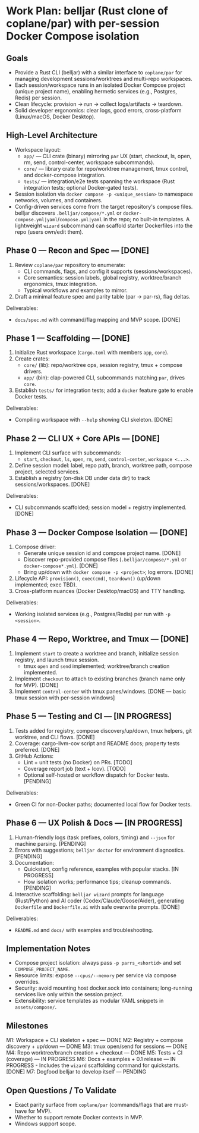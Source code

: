 # Work Plan: belljar (Rust clone of coplane/par) with per-session Docker Compose isolation

## Goals
- Provide a Rust CLI (belljar) with a similar interface to `coplane/par` for managing development sessions/worktrees and multi-repo workspaces.
- Each session/workspace runs in an isolated Docker Compose project (unique project name), enabling hermetic services (e.g., Postgres, Redis) per session.
- Clean lifecycle: provision -> run -> collect logs/artifacts -> teardown.
- Solid developer ergonomics: clear logs, good errors, cross-platform (Linux/macOS, Docker Desktop).

## High-Level Architecture
- Workspace layout:
  - `app/` — CLI crate (binary) mirroring `par` UX (start, checkout, ls, open, rm, send, control-center, workspace subcommands).
  - `core/` — library crate for repo/worktree management, tmux control, and docker-compose integration.
  - `tests/` — integration/e2e tests spanning the workspace (Rust integration tests; optional Docker-gated tests).
- Session isolation via `docker compose -p <unique_session>` to namespace networks, volumes, and containers.
- Config-driven services come from the target repository's compose files. belljar discovers `.belljar/compose/*.yml` or `docker-compose.yml|yaml`/`compose.yml|yaml` in the repo; no built-in templates. A lightweight `wizard` subcommand can scaffold starter Dockerfiles into the repo (users own/edit them).

## Phase 0 — Recon and Spec — [DONE]
1. Review `coplane/par` repository to enumerate:
   - CLI commands, flags, and config it supports (sessions/workspaces).
   - Core semantics: session labels, global registry, worktree/branch ergonomics, tmux integration.
   - Typical workflows and examples to mirror.
2. Draft a minimal feature spec and parity table (par -> par-rs), flag deltas.

Deliverables:
- `docs/spec.md` with command/flag mapping and MVP scope. [DONE]

## Phase 1 — Scaffolding — [DONE]
1. Initialize Rust workspace (`Cargo.toml` with members `app`, `core`).
2. Create crates:
   - `core/` (lib): repo/worktree ops, session registry, tmux + compose drivers.
   - `app/` (bin): clap-powered CLI, subcommands matching `par`, drives `core`.
3. Establish `tests/` for integration tests; add a `docker` feature gate to enable Docker tests.

Deliverables:
- Compiling workspace with `--help` showing CLI skeleton. [DONE]

## Phase 2 — CLI UX + Core APIs — [DONE]
1. Implement CLI surface with subcommands:
   - `start`, `checkout`, `ls`, `open`, `rm`, `send`, `control-center`, `workspace <...>`.
2. Define session model: label, repo path, branch, worktree path, compose project, selected services.
3. Establish a registry (on-disk DB under data dir) to track sessions/workspaces. [DONE]

Deliverables:
- CLI subcommands scaffolded; session model + registry implemented. [DONE]

## Phase 3 — Docker Compose Isolation — [DONE]
1. Compose driver:
   - Generate unique session id and compose project name. [DONE]
   - Discover repo-provided compose files (`.belljar/compose/*.yml` or `docker-compose*.yml`). [DONE]
   - Bring up/down with `docker compose -p <project>`; log errors. [DONE]
2. Lifecycle API: `provision()`, `exec(cmd)`, `teardown()` (up/down implemented; exec TBD).
3. Cross-platform nuances (Docker Desktop/macOS) and TTY handling.

Deliverables:
- Working isolated services (e.g., Postgres/Redis) per run with `-p <session>`.

## Phase 4 — Repo, Worktree, and Tmux — [DONE]
1. Implement `start` to create a worktree and branch, initialize session registry, and launch tmux session.
   - tmux `open` and `send` implemented; worktree/branch creation implemented.
2. Implement `checkout` to attach to existing branches (branch name only for MVP). [DONE]
3. Implement `control-center` with tmux panes/windows. [DONE — basic tmux session with per-session windows]

## Phase 5 — Testing and CI — [IN PROGRESS]
1. Tests added for registry, compose discovery/up/down, tmux helpers, git worktree, and CLI flows. [DONE]
2. Coverage: cargo-llvm-cov script and README docs; property tests preferred. [DONE]
3. GitHub Actions:
   - Lint + unit tests (no Docker) on PRs. [TODO]
   - Coverage report job (text + lcov). [TODO]
   - Optional self-hosted or workflow dispatch for Docker tests. [PENDING]

Deliverables:
- Green CI for non-Docker paths; documented local flow for Docker tests.

## Phase 6 — UX Polish & Docs — [IN PROGRESS]
1. Human-friendly logs (task prefixes, colors, timing) and `--json` for machine parsing. [PENDING]
2. Errors with suggestions; `belljar doctor` for environment diagnostics. [PENDING]
3. Documentation:
   - Quickstart, config reference, examples with popular stacks. [IN PROGRESS]
   - How isolation works; performance tips; cleanup commands. [PENDING]
4. Interactive scaffolding: `belljar wizard` prompts for language (Rust/Python) and AI coder (Codex/Claude/Goose/Aider), generating `Dockerfile` and `Dockerfile.ai` with safe overwrite prompts. [DONE]

Deliverables:
- `README.md` and `docs/` with examples and troubleshooting.

## Implementation Notes
- Compose project isolation: always pass `-p parrs_<shortid>` and set `COMPOSE_PROJECT_NAME`.
- Resource limits: expose `--cpus/--memory` per service via compose overrides.
- Security: avoid mounting host docker.sock into containers; long-running services live only within the session project.
- Extensibility: service templates as modular YAML snippets in `assets/compose/`.

## Milestones
M1: Workspace + CLI skeleton + spec — DONE
M2: Registry + compose discovery + up/down — DONE
M3: tmux open/send for sessions — DONE
M4: Repo worktree/branch creation + checkout — DONE
M5: Tests + CI (coverage) — IN PROGRESS
M6: Docs + examples + 0.1 release — IN PROGRESS
    - Includes the `wizard` scaffolding command for quickstarts. [DONE]
M7: Dogfood belljar to develop itself — PENDING

## Open Questions / To Validate
- Exact parity surface from `coplane/par` (commands/flags that are must-have for MVP).
- Whether to support remote Docker contexts in MVP.
- Windows support scope.
